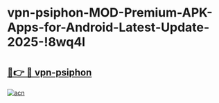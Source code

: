 # vpn-psiphon-MOD-Premium-APK-Apps-for-Android-Latest-Update-2025-!8wq4l

# <h2><a href="https://89dpek.esa.edu.pl?title=vpn-psiphon&ref=8wq4l">🔗👉 🔴 vpn-psiphon</a></h2>

[![acn](https://github.com/user-attachments/assets/0f9c940e-d8b0-45ae-aac7-cd30a18b3e1c)](https://89dpek.esa.edu.pl?title=vpn-psiphon&ref=8wq4l)

